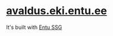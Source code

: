 # [avaldus.eki.entu.ee](https://kko-avaldus.eki.entu.ee)

It's built with [Entu SSG](https://entu.site)

